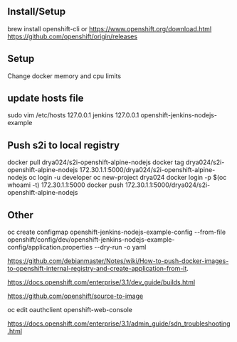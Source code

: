 ## Install/Setup
brew install openshift-cli
or 
https://www.openshift.org/download.html
https://github.com/openshift/origin/releases

## Setup
Change docker memory and cpu limits

## update hosts file
sudo vim /etc/hosts
127.0.0.1       jenkins
127.0.0.1       openshift-jenkins-nodejs-example

## Push s2i to local registry
docker pull drya024/s2i-openshift-alpine-nodejs
docker tag drya024/s2i-openshift-alpine-nodejs 172.30.1.1:5000/drya024/s2i-openshift-alpine-nodejs
oc login -u developer
oc new-project drya024
docker login -p $(oc whoami -t) 172.30.1.1:5000
docker push 172.30.1.1:5000/drya024/s2i-openshift-alpine-nodejs

## Other
oc create configmap openshift-jenkins-nodejs-example-config --from-file openshift/config/dev/openshift-jenkins-nodejs-example-config/application.properties --dry-run -o yaml

https://github.com/debianmaster/Notes/wiki/How-to-push-docker-images-to-openshift-internal-registry-and-create-application-from-it.

https://docs.openshift.com/enterprise/3.1/dev_guide/builds.html

https://github.com/openshift/source-to-image

oc edit oauthclient openshift-web-console

https://docs.openshift.com/enterprise/3.1/admin_guide/sdn_troubleshooting.html